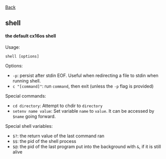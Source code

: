 [Back](./)

## shell

#### the default cx16os shell

Usage:
```
shell [options]
```

Options:
- `-p`: persist after stdin EOF. Useful when redirecting a file to stdin when running shell.
- `c "[command]"`: run `command`, then exit (unless the `-p` flag is provided)

Special commands:
- `cd directory`: Attempt to chdir to `directory`
- `setenv name value`: Set variable `name` to `value`. It can be accessed by `$name` going forward.

Special shell variables:
- `$?`: the return value of the last command ran
- `$$`: the pid of the shell process
- `$@`: the pid of the last program put into the background with `&`, if it is still alive
